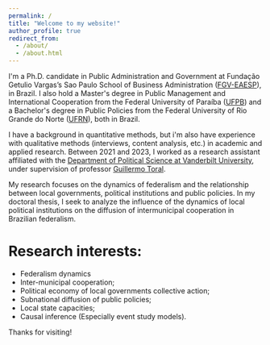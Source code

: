 ```yaml
---
permalink: /
title: "Welcome to my website!"
author_profile: true
redirect_from: 
  - /about/
  - /about.html
---
```


I'm a Ph.D. candidate in Public Administration and Government at Fundação Getulio Vargas’s Sao Paulo School of Business Administration ([FGV-EAESP](https://eaesp.fgv.br/en)), in Brazil. I also hold a Master's degree in Public Management and International Cooperation from the Federal University of Paraíba ([UFPB](https://www.ccsa.ufpb.br/pgpci/contents/menu/pgpci-1/pgpci-1/english)) and a Bachelor's degree in Public Policies from the Federal University of Rio Grande do Norte ([UFRN](https://cchla.ufrn.br/ipp/gpp/)), both in Brazil. 

I have a background in quantitative methods, but i'm also have experience with qualitative methods (interviews, content analysis, etc.) in academic and applied research. Between 2021 and 2023, I worked as a research assistant affiliated with the [Department of Political Science at Vanderbilt University](https://as.vanderbilt.edu/political-science/), under supervision of professor [Guillermo Toral](https://www.guillermotoral.com/).

My research focuses on the dynamics of federalism and the relationship between local governments, political institutions and public policies. In my doctoral thesis, I seek to analyze the influence of the dynamics of local political institutions on the diffusion of intermunicipal cooperation in Brazilian federalism.

Research interests: 
======
* Federalism dynamics
* Inter-municipal cooperation;
* Political economy of local governments collective action;
* Subnational diffusion of public policies;
* Local state capacities;
* Causal inference (Especially event study models).


Thanks for visiting!
